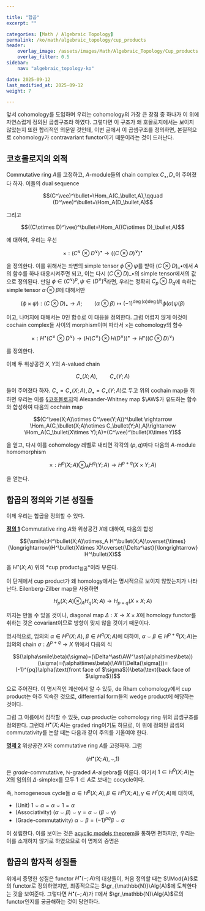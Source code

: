 ```yaml
---

title: "합곱"
excerpt: ""

categories: [Math / Algebraic Topology]
permalink: /ko/math/algebraic_topology/cup_products
header:
    overlay_image: /assets/images/Math/Algebraic_Topology/Cup_products.png
    overlay_filter: 0.5
sidebar: 
    nav: "algebraic_topology-ko"

date: 2025-09-12
last_modified_at: 2025-09-12
weight: 7

---
```


앞서 cohomology를 도입하며 우리는 cohomology의 가장 큰 장점 중 하나가 이 위에 자연스럽게 정의된 곱셈구조라 하였다. 그렇다면 이 구조가 왜 호몰로지에서는 보이지 않았는지 또한 합리적인 의문일 것인데, 이번 글에서 이 곱셈구조를 정의하면, 본질적으로 cohomology가 contravariant functor이기 때문이라는 것이 드러난다.

## 코호몰로지의 외적

Commutative ring $A$를 고정하고, $A$-module들의 chain complex $C_\bullet,D_\bullet$이 주어졌다 하자. 이들의 dual sequence

$$(C^\vee)^\bullet=\Hom_A(C_\bullet,A),\qquad (D^\vee)^\bullet=\Hom_A(D_\bullet,A)$$

그리고 

$$((C\otimes D)^\vee)^\bullet=\Hom_A((C\otimes D)_\bullet,A)$$

에 대하여, 우리는 우선 

$$\times:(C^\vee\otimes D^\vee)^\bullet\rightarrow ((C\otimes D)^\vee)^\bullet$$

을 정의한다. 이를 위해서는 좌변의 simple tensor $\phi\otimes \psi$를 받아 $(C\otimes D)\_\bullet$에서 $A$의 함수를 하나 대응시켜주면 되고, 이는 다시 $(C\otimes D)\_\bullet$의 simple tensor에서의 값으로 정의된다. 만일 $\phi\in (C^\vee)^p,\psi\in (D^\vee)^q$라면, 우리는 정확히 $C_p\otimes D_q$에 속하는 simple tensor $\alpha\otimes \beta$에 대해서만

$$(\phi\times\psi):(C\otimes D)_\bullet \rightarrow A;\qquad (\alpha\otimes \beta)\mapsto (-1)^{\deg(\alpha)\deg(\beta)}\phi(\alpha)\psi(\beta)$$

이고, 나머지에 대해서는 $0$인 함수로 이 대응을 정의한다. 그럼 어렵지 않게 이것이 cochain complex들 사이의 morphism이며 따라서 $\times$는 cohomology의 함수

$$\times: H^\bullet(C^\vee\otimes D^\vee)\rightarrow (H(C^\vee)\otimes H(D^\vee))^\bullet\rightarrow H^\bullet((C\otimes D)^\vee)$$

를 정의한다.

이제 두 위상공간 $X,Y$의 $A$-valued chain

$$C_\bullet(X;A),\qquad C_\bullet(Y;A)$$

들이 주어졌다 하자. $C_\bullet=C_\bullet(X;A), D_\bullet=C_\bullet(Y;A)$로 두고 위의 cochain map을 취하면 우리는 이를 [§코호몰로지](/ko/math/algebraic_topology/cohomology)의 Alexander-Whitney map $\AW$가 유도하는 함수와 합성하여 다음의 cochain map

$$(C^\vee(X;A)\otimes C^\vee(Y;A))^\bullet \rightarrow \Hom_A(C_\bullet(X;A)\otimes C_\bullet(Y;A),A)\rightarrow \Hom_A(C_\bullet(X\times Y);A)=(C^\vee)^\bullet(X\times Y)$$

을 얻고, 다시 이를 cohomology 레벨로 내리면 각각의 $(p,q)$마다 다음의 $A$-module homomorphism

$$\times:H^p(X;A)\otimes_A H^q(Y;A)\rightarrow H^{p+q}(X\times Y;A)$$

을 얻는다.

## 합곱의 정의와 기본 성질들

이제 우리는 합곱을 정의할 수 있다.

<div class="definition" markdown="1">

<ins id="def1">**정의 1**</ins> Commutative ring $A$와 위상공간 $X$에 대하여, 다음의 합성

$${\smile}:H^\bullet(X;A)\otimes_A H^\bullet(X;A)\overset{\times}{\longrightarrow}H^\bullet(X\times X)\overset{\Delta^\ast}{\longrightarrow} H^\bullet(X)$$

을 $H^\bullet(X;A)$ 위의 *cup product<sub>합곱</sub>*이라 부른다. 

</div>

이 단계에서 cup product가 왜 homology에서는 명시적으로 보이지 않았는지가 나타난다. Eilenberg-Zilber map을 사용하면

$$H_p(X;A)\otimes_A H_q(X;A)\rightarrow H_{p+q}(X\times X;A)$$

까지는 만들 수 있을 것이나, diagonal map $\Delta:X\rightarrow X\times X$에 homology functor를 취하는 것은 covariant이므로 방향이 맞지 않을 것이기 때문이다.

명시적으로, 임의의 $\alpha\in H^p(X;A)$, $\beta\in H^q(X;A)$에 대하여, $\alpha\smile\beta\in H^{p+q}(X;A)$는 임의의 chain $\sigma:\Delta^{p+q}\rightarrow X$ 위에서 다음의 식

$$(\alpha\smile\beta)(\sigma)=(\Delta^\ast\AW^\ast(\alpha\times\beta))(\sigma)=(\alpha\times\beta)(\AW(\Delta(\sigma)))=(-1)^{pq}\alpha(\text{front face of $\sigma$})\beta(\text{back face of $\sigma$})$$

으로 주어진다. 이 명시적인 계산에서 알 수 있듯, de Rham cohomology에서 cup product는 아주 익숙한 것으로, differential form들의 wedge product에 해당하는 것이다.

그럼 그 이름에서 짐작할 수 있듯, cup product는 cohomology ring 위의 곱셈구조를 정의한다. 그런데 $H^\bullet(X;A)$는 graded ring이기도 하므로, 이 위에 정의된 곱셈의 commutativity를 논할 때는 다음과 같이 주의를 기울여야 한다.

<div class="proposition" markdown="1">

<ins id="prop2">**명제 2**</ins> 위상공간 $X$와 commutative ring $A$를 고정하자. 그럼 

$$(H^\bullet(X;A), {\smile}, 1)$$

은 *grade*-commutative, $\mathbb{N}$-graded $A$-algebra를 이룬다. 여기서 $1\in H^0(X;A)$는 $X$의 임의의 $\Delta$-simplex를 모두 $1\in A$로 보내는 cocycle이다.

</div>

즉, homogeneous cycle들 $\alpha\in H^p(X;A),\beta\in H^q(X;A),\gamma\in H^r(X;A)$에 대하여, 

- (Unit) $1\smile\alpha=\alpha\smile 1=\alpha$
- (Associativity) $(\alpha\smile\beta)\smile\gamma=\alpha\smile(\beta\smile\gamma)$
- (Grade-commutativity) $\alpha\smile\beta=(-1)^{pq}\beta\smile\alpha$

이 성립한다. 이를 보이는 것은 [acyclic models theorem](https://en.wikipedia.org/wiki/Acyclic_model)을 통하면 편하지만, 우리는 이를 소개하지 않기로 하였으므로 이 명제의 증명은 

## 합곱의 함자적 성질들

위에서 증명한 성질은 functor $H^\bullet(-;A)$의 대상들이, 처음 정의할 때는 $\lMod{A}$로의 functor로 정의하였지만, 최종적으로는 $\gr_{\mathbb{N}}\Alg{A}$에 도착한다는 것을 보여준다. 그렇다면 $H^\bullet(-;A)$가 $\Top$에서 $\gr_\mathbb{N}\Alg{A}$로의 functor인지를 궁금해하는 것이 당연하다. 